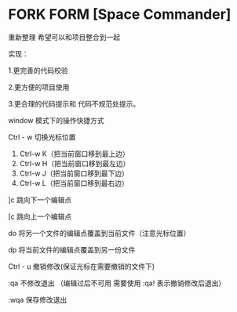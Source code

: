 # FORK FORM [Space Commander]

重新整理 希望可以和项目整合到一起

实现：

1.更完善的代码校验

2.更方便的项目使用

3.更合理的代码提示和 代码不规范处提示。

window 模式下的操作快捷方式

Ctrl - w 切换光标位置

1. Ctrl-w K（把当前窗口移到最上边）
2. Ctrl-w H（把当前窗口移到最左边）
3. Ctrl-w  J（把当前窗口移到最下边）
4. Ctrl-w L（把当前窗口移到最右边）

]c  跳向下一个编辑点

[c 跳向上一个编辑点

do 将另一个文件的编辑点覆盖到当前文件（注意光标位置）

dp 将当前文件的编辑点覆盖到另一份文件

Ctrl - u 撤销修改(保证光标在需要撤销的文件下)

:qa 不修改退出 （编辑过后不可用  需要使用 :qa!  表示撤销修改后退出）

:wqa 保存修改退出